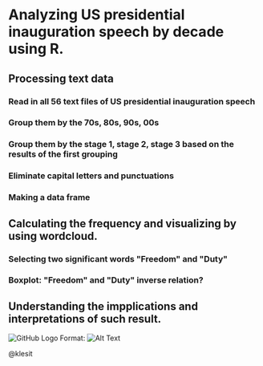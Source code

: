 # Analyzing US presidential inauguration speech by decade using R.


## Processing text data
### Read in all 56 text files of US presidential inauguration speech
### Group them by the 70s, 80s, 90s, 00s
### Group them by the stage 1, stage 2, stage 3 based on the results of the first grouping
### Eliminate capital letters and punctuations

### Making a data frame 


## Calculating the frequency and visualizing by using wordcloud.
### Selecting two significant words "Freedom" and "Duty"
### Boxplot: "Freedom" and "Duty" inverse relation?
### 

## Understanding the impplications and interpretations of such result.

![GitHub Logo](/images/logo.png)
Format: ![Alt Text](url)

@klesit

